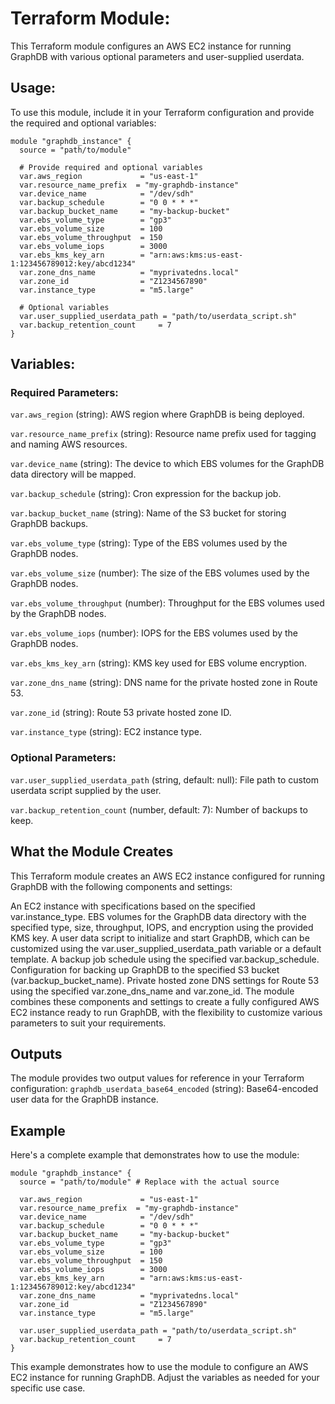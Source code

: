 # Terraform Module:

This Terraform module configures an AWS EC2 instance for running GraphDB with various optional parameters and user-supplied userdata.

## Usage:

To use this module, include it in your Terraform configuration and provide the required and optional variables:
```hcl
module "graphdb_instance" {
  source = "path/to/module"

  # Provide required and optional variables
  var.aws_region             = "us-east-1"
  var.resource_name_prefix  = "my-graphdb-instance"
  var.device_name            = "/dev/sdh"
  var.backup_schedule        = "0 0 * * *"
  var.backup_bucket_name     = "my-backup-bucket"
  var.ebs_volume_type        = "gp3"
  var.ebs_volume_size        = 100
  var.ebs_volume_throughput  = 150
  var.ebs_volume_iops        = 3000
  var.ebs_kms_key_arn        = "arn:aws:kms:us-east-1:123456789012:key/abcd1234"
  var.zone_dns_name          = "myprivatedns.local"
  var.zone_id                = "Z1234567890"
  var.instance_type          = "m5.large"

  # Optional variables
  var.user_supplied_userdata_path = "path/to/userdata_script.sh"
  var.backup_retention_count     = 7
}
```

## Variables:

### Required Parameters:

`var.aws_region` (string): AWS region where GraphDB is being deployed.

`var.resource_name_prefix` (string): Resource name prefix used for tagging and naming AWS resources.

`var.device_name` (string): The device to which EBS volumes for the GraphDB data directory will be mapped.

`var.backup_schedule` (string): Cron expression for the backup job.

`var.backup_bucket_name` (string): Name of the S3 bucket for storing GraphDB backups.

`var.ebs_volume_type` (string): Type of the EBS volumes used by the GraphDB nodes.

`var.ebs_volume_size` (number): The size of the EBS volumes used by the GraphDB nodes.

`var.ebs_volume_throughput` (number): Throughput for the EBS volumes used by the GraphDB nodes.

`var.ebs_volume_iops` (number): IOPS for the EBS volumes used by the GraphDB nodes.

`var.ebs_kms_key_arn` (string): KMS key used for EBS volume encryption.

`var.zone_dns_name` (string): DNS name for the private hosted zone in Route 53.

`var.zone_id` (string): Route 53 private hosted zone ID.

`var.instance_type` (string): EC2 instance type.

### Optional Parameters:

`var.user_supplied_userdata_path` (string, default: null): File path to custom userdata script supplied by the user.

`var.backup_retention_count` (number, default: 7): Number of backups to keep.

## What the Module Creates

This Terraform module creates an AWS EC2 instance configured for running GraphDB with the following components and settings:

An EC2 instance with specifications based on the specified var.instance_type.
EBS volumes for the GraphDB data directory with the specified type, size, throughput, IOPS, and encryption using the provided KMS key.
A user data script to initialize and start GraphDB, which can be customized using the var.user_supplied_userdata_path variable or a default template.
A backup job schedule using the specified var.backup_schedule.
Configuration for backing up GraphDB to the specified S3 bucket (var.backup_bucket_name).
Private hosted zone DNS settings for Route 53 using the specified var.zone_dns_name and var.zone_id.
The module combines these components and settings to create a fully configured AWS EC2 instance ready to run GraphDB, with the flexibility to customize various parameters to suit your requirements.

## Outputs

The module provides two output values for reference in your Terraform configuration:
`graphdb_userdata_base64_encoded` (string): Base64-encoded user data for the GraphDB instance.

## Example

Here's a complete example that demonstrates how to use the module:

```hcl
module "graphdb_instance" {
  source = "path/to/module" # Replace with the actual source

  var.aws_region             = "us-east-1"
  var.resource_name_prefix  = "my-graphdb-instance"
  var.device_name            = "/dev/sdh"
  var.backup_schedule        = "0 0 * * *"
  var.backup_bucket_name     = "my-backup-bucket"
  var.ebs_volume_type        = "gp3"
  var.ebs_volume_size        = 100
  var.ebs_volume_throughput  = 150
  var.ebs_volume_iops        = 3000
  var.ebs_kms_key_arn        = "arn:aws:kms:us-east-1:123456789012:key/abcd1234"
  var.zone_dns_name          = "myprivatedns.local"
  var.zone_id                = "Z1234567890"
  var.instance_type          = "m5.large"

  var.user_supplied_userdata_path = "path/to/userdata_script.sh"
  var.backup_retention_count     = 7
}
```
This example demonstrates how to use the module to configure an AWS EC2 instance for running GraphDB. Adjust the variables as needed for your specific use case.
